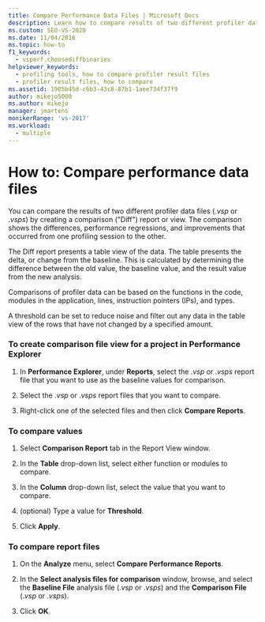 ```yaml
---
title: Compare Performance Data Files | Microsoft Docs
description: Learn how to compare results of two different profiler data files (.vsp or .vsps) to find differences, performance regressions, and performance improvements.
ms.custom: SEO-VS-2020
ms.date: 11/04/2016
ms.topic: how-to
f1_keywords: 
  - vsperf.choosediffbinaries
helpviewer_keywords: 
  - profiling tools, how to compare profiler result files
  - profiler result files, how to compare
ms.assetid: 1905b45d-c6b3-43c8-87b1-1aee734f37f9
author: mikejo5000
ms.author: mikejo
manager: jmartens
monikerRange: 'vs-2017'
ms.workload: 
  - multiple
---
```

# How to: Compare performance data files
You can compare the results of two different profiler data files (.*vsp* or .*vsps*) by creating a comparison ("Diff") report or view. The comparison shows the differences, performance regressions, and improvements that occurred from one profiling session to the other.

 The Diff report presents a table view of the data. The table presents the delta, or change from the baseline. This is calculated by determining the difference between the old value, the baseline value, and the result value from the new analysis.

 Comparisons of profiler data can be based on the functions in the code, modules in the application, lines, instruction pointers (IPs), and types.

 A threshold can be set to reduce noise and filter out any data in the table view of the rows that have not changed by a specified amount.

### To create comparison file view for a project in Performance Explorer

1. In **Performance Explorer**, under **Reports**, select the .*vsp* or .*vsps* report file that you want to use as the baseline values for comparison.

2. Select the .*vsp* or .*vsps* report files that you want to compare.

3. Right-click one of the selected files and then click **Compare Reports**.

### To compare values

1. Select **Comparison Report** tab in the Report View window.

2. In the **Table** drop-down list, select either function or modules to compare.

3. In the **Column** drop-down list, select the value that you want to compare.

4. (optional) Type a value for **Threshold**.

5. Click **Apply**.

### To compare report files

1. On the **Analyze** menu, select **Compare Performance Reports**.

2. In the **Select analysis files for comparison** window, browse, and select the **Baseline File** analysis file (.*vsp* or .*vsps*) and the **Comparison File** (.*vsp* or .*vsps*).

3. Click **OK**.
